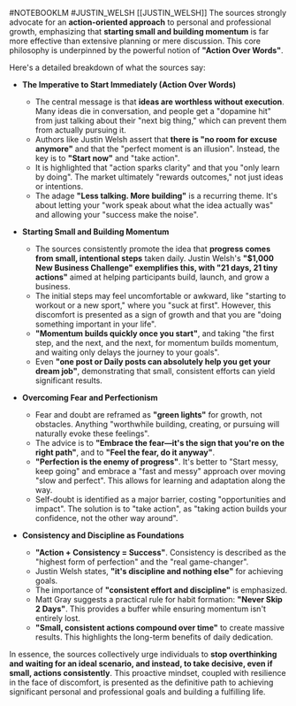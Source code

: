 #NOTEBOOKLM
#JUSTIN_WELSH
[[JUSTIN_WELSH]] 
The sources strongly advocate for an **action-oriented approach** to personal and professional growth, emphasizing that **starting small and building momentum** is far more effective than extensive planning or mere discussion. This core philosophy is underpinned by the powerful notion of **"Action Over Words"**.

Here's a detailed breakdown of what the sources say:

- **The Imperative to Start Immediately (Action Over Words)**
    
    - The central message is that **ideas are worthless without execution**. Many ideas die in conversation, and people get a "dopamine hit" from just talking about their "next big thing," which can prevent them from actually pursuing it.
    - Authors like Justin Welsh assert that **there is "no room for excuse anymore"** and that the "perfect moment is an illusion". Instead, the key is to **"Start now"** and "take action".
    - It is highlighted that "action sparks clarity" and that you "only learn by doing". The market ultimately "rewards outcomes," not just ideas or intentions.
    - The adage **"Less talking. More building"** is a recurring theme. It's about letting your "work speak about what the idea actually was" and allowing your "success make the noise".
- **Starting Small and Building Momentum**
    
    - The sources consistently promote the idea that **progress comes from small, intentional steps** taken daily. Justin Welsh's **"$1,000 New Business Challenge" exemplifies this, with "21 days, 21 tiny actions"** aimed at helping participants build, launch, and grow a business.
    - The initial steps may feel uncomfortable or awkward, like "starting to workout or a new sport," where you "suck at first". However, this discomfort is presented as a sign of growth and that you are "doing something important in your life".
    - **"Momentum builds quickly once you start"**, and taking "the first step, and the next, and the next, for momentum builds momentum, and waiting only delays the journey to your goals".
    - Even **"one post or Daily posts can absolutely help you get your dream job"**, demonstrating that small, consistent efforts can yield significant results.
- **Overcoming Fear and Perfectionism**
    
    - Fear and doubt are reframed as **"green lights"** for growth, not obstacles. Anything "worthwhile building, creating, or pursuing will naturally evoke these feelings".
    - The advice is to **"Embrace the fear—it's the sign that you're on the right path"**, and to **"Feel the fear, do it anyway"**.
    - **"Perfection is the enemy of progress"**. It's better to "Start messy, keep going" and embrace a "fast and messy" approach over moving "slow and perfect". This allows for learning and adaptation along the way.
    - Self-doubt is identified as a major barrier, costing "opportunities and impact". The solution is to "take action", as "taking action builds your confidence, not the other way around".
- **Consistency and Discipline as Foundations**
    
    - **"Action + Consistency = Success"**. Consistency is described as the "highest form of perfection" and the "real game-changer".
    - Justin Welsh states, **"it's discipline and nothing else"** for achieving goals.
    - The importance of **"consistent effort and discipline"** is emphasized.
    - Matt Gray suggests a practical rule for habit formation: **"Never Skip 2 Days"**. This provides a buffer while ensuring momentum isn't entirely lost.
    - **"Small, consistent actions compound over time"** to create massive results. This highlights the long-term benefits of daily dedication.

In essence, the sources collectively urge individuals to **stop overthinking and waiting for an ideal scenario, and instead, to take decisive, even if small, actions consistently**. This proactive mindset, coupled with resilience in the face of discomfort, is presented as the definitive path to achieving significant personal and professional goals and building a fulfilling life.